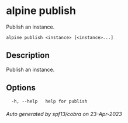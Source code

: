# alpine publish

Publish an instance.

```
alpine publish <instance> [<instance>...]
```

## Description

Publish an instance.

## Options

```
  -h, --help   help for publish
```

###### Auto generated by spf13/cobra on 23-Apr-2023
